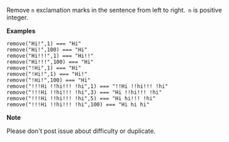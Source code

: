 Remove `n` exclamation marks in the sentence from left to right.` n` is positive integer.

**Examples**

    remove("Hi!",1) === "Hi"
    remove("Hi!",100) === "Hi"
    remove("Hi!!!",1) === "Hi!!"
    remove("Hi!!!",100) === "Hi"
    remove("!Hi",1) === "Hi"
    remove("!Hi!",1) === "Hi!"
    remove("!Hi!",100) === "Hi"
    remove("!!!Hi !!hi!!! !hi",1) === "!!Hi !!hi!!! !hi"
    remove("!!!Hi !!hi!!! !hi",3) === "Hi !!hi!!! !hi"
    remove("!!!Hi !!hi!!! !hi",5) === "Hi hi!!! !hi"
    remove("!!!Hi !!hi!!! !hi",100) === "Hi hi hi"
    
**Note**

Please don't post issue about difficulty or duplicate.    